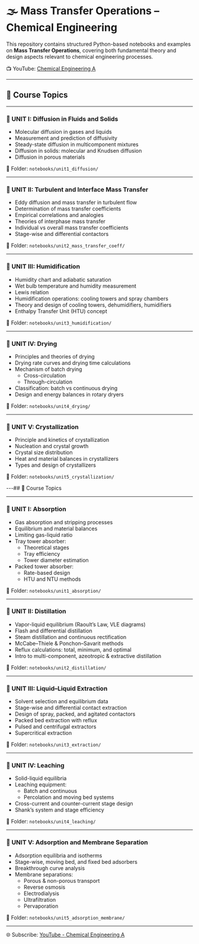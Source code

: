 # 🌫️ Mass Transfer Operations – Chemical Engineering

This repository contains structured Python-based notebooks and examples on **Mass Transfer Operations**, covering both fundamental theory and design aspects relevant to chemical engineering processes.

📺 YouTube: [Chemical Engineering A](https://www.youtube.com/@chemicalengineeringA)

---

## 📘 Course Topics

---

### 🔹 UNIT I: Diffusion in Fluids and Solids

- Molecular diffusion in gases and liquids
- Measurement and prediction of diffusivity
- Steady-state diffusion in multicomponent mixtures
- Diffusion in solids: molecular and Knudsen diffusion
- Diffusion in porous materials

📁 Folder: `notebooks/unit1_diffusion/`

---

### 🔹 UNIT II: Turbulent and Interface Mass Transfer

- Eddy diffusion and mass transfer in turbulent flow
- Determination of mass transfer coefficients
- Empirical correlations and analogies
- Theories of interphase mass transfer
- Individual vs overall mass transfer coefficients
- Stage-wise and differential contactors

📁 Folder: `notebooks/unit2_mass_transfer_coeff/`

---

### 🔹 UNIT III: Humidification

- Humidity chart and adiabatic saturation
- Wet bulb temperature and humidity measurement
- Lewis relation
- Humidification operations: cooling towers and spray chambers
- Theory and design of cooling towers, dehumidifiers, humidifiers
- Enthalpy Transfer Unit (HTU) concept

📁 Folder: `notebooks/unit3_humidification/`

---

### 🔹 UNIT IV: Drying

- Principles and theories of drying
- Drying rate curves and drying time calculations
- Mechanism of batch drying
  - Cross-circulation
  - Through-circulation
- Classification: batch vs continuous drying
- Design and energy balances in rotary dryers

📁 Folder: `notebooks/unit4_drying/`

---

### 🔹 UNIT V: Crystallization

- Principle and kinetics of crystallization
- Nucleation and crystal growth
- Crystal size distribution
- Heat and material balances in crystallizers
- Types and design of crystallizers

📁 Folder: `notebooks/unit5_crystallization/`

---## 📘 Course Topics

---

### 🔹 UNIT I: Absorption

- Gas absorption and stripping processes
- Equilibrium and material balances
- Limiting gas-liquid ratio
- Tray tower absorber:
  - Theoretical stages
  - Tray efficiency
  - Tower diameter estimation
- Packed tower absorber:
  - Rate-based design
  - HTU and NTU methods

📁 Folder: `notebooks/unit1_absorption/`

---

### 🔹 UNIT II: Distillation

- Vapor-liquid equilibrium (Raoult’s Law, VLE diagrams)
- Flash and differential distillation
- Steam distillation and continuous rectification
- McCabe–Thiele & Ponchon–Savarit methods
- Reflux calculations: total, minimum, and optimal
- Intro to multi-component, azeotropic & extractive distillation

📁 Folder: `notebooks/unit2_distillation/`

---

### 🔹 UNIT III: Liquid–Liquid Extraction

- Solvent selection and equilibrium data
- Stage-wise and differential contact extraction
- Design of spray, packed, and agitated contactors
- Packed bed extraction with reflux
- Pulsed and centrifugal extractors
- Supercritical extraction

📁 Folder: `notebooks/unit3_extraction/`

---

### 🔹 UNIT IV: Leaching

- Solid-liquid equilibria
- Leaching equipment:
  - Batch and continuous
  - Percolation and moving bed systems
- Cross-current and counter-current stage design
- Shank’s system and stage efficiency

📁 Folder: `notebooks/unit4_leaching/`

---

### 🔹 UNIT V: Adsorption and Membrane Separation

- Adsorption equilibria and isotherms
- Stage-wise, moving bed, and fixed bed adsorbers
- Breakthrough curve analysis
- Membrane separations:
  - Porous & non-porous transport
  - Reverse osmosis
  - Electrodialysis
  - Ultrafiltration
  - Pervaporation

📁 Folder: `notebooks/unit5_adsorption_membrane/`

---


🌐 Subscribe: [YouTube - Chemical Engineering A](https://www.youtube.com/@chemicalengineeringA)
